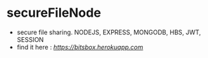 # secureFileNode
* secure file sharing. NODEJS, EXPRESS, MONGODB, HBS, JWT, SESSION
* find it here : *https://bitsbox.herokuapp.com*